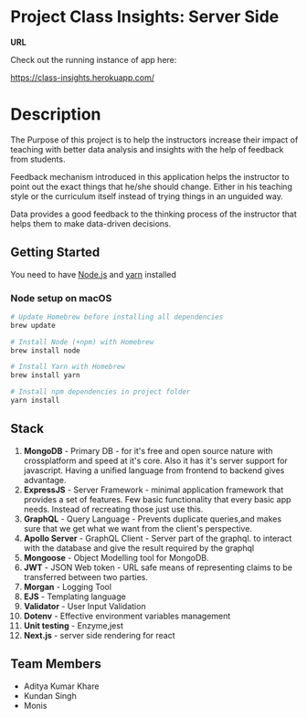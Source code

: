 # Project Class Insights: Server Side

**URL**

Check out the running instance of app here:

https://class-insights.herokuapp.com/


Description
===
The Purpose of this project is to help the instructors increase their impact of teaching with better data analysis and insights with the help of feedback from students.

Feedback mechanism introduced in this application helps the instructor to point out the exact things that he/she should change. Either in his teaching style or the curriculum itself instead of trying things in an unguided way.

Data provides a good feedback to the thinking process of the instructor that helps them to make data-driven decisions.

## Getting Started

You need to have [Node.js](https://nodejs.org) and [yarn](https://yarnpkg.com/lang/en/) installed

### Node setup on macOS

```sh
# Update Homebrew before installing all dependencies
brew update

# Install Node (+npm) with Homebrew
brew install node

# Install Yarn with Homebrew
brew install yarn

# Install npm dependencies in project folder
yarn install
```

## Stack

1. **MongoDB** - Primary DB - for it's free and open source nature with crossplatform and speed at it's core. Also it has it's server support for javascript. Having a unified language from frontend to backend gives advantage.
2. **ExpressJS** - Server Framework - minimal application framework that provides a set of features. Few basic functionality that every basic app needs. Instead of recreating those just use this.
3. **GraphQL** - Query Language - Prevents duplicate queries,and makes sure that we get what we want from the client's perspective.
4. **Apollo Server** - GraphQL Client - Server part of the graphql. to interact with the database and give the result required by the graphql
5. **Mongoose** - Object Modelling tool for MongoDB.
6. **JWT** - JSON Web token - URL safe means of representing claims to be transferred between two parties.
7. **Morgan** - Logging Tool
8. **EJS** - Templating language
9. **Validator** - User Input Validation
10. **Dotenv** - Effective environment variables management
11. **Unit testing** - Enzyme,jest
12. **Next.js** - server side rendering for react
 

Team Members
---

* Aditya Kumar Khare
* Kundan Singh
* Monis
